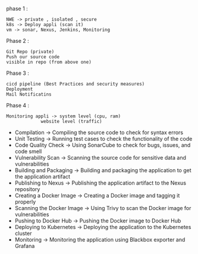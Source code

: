 phase 1 :
```
NWE -> private , isolated , secure
k8s -> Deploy appli (scan it)
vm -> sonar, Nexus, Jenkins, Monitoring
```
Phase 2 :
```
Git Repo (private)
Push our source code
visible in repo (from above one)
```
Phase 3 :
```
cicd pipeline (Best Practices and security measures)
Deployment
Mail Notificatins
```
Phase 4 :
```
Monitoring appli -> system level (cpu, ram)
		     website level (traffic)
```

- Compilation  ->	Compiling the source code to check for syntax errors
- Unit Testing ->	Running test cases to check the functionality of the code
- Code Quality Check -> Using SonarCube to check for bugs, issues, and code smell
- Vulnerability Scan ->	Scanning the source code for sensitive data and vulnerabilities
- Building and Packaging -> Building and packaging the application to get the application artifact
- Publishing to Nexus -> Publishing the application artifact to the Nexus repository
- Creating a Docker Image -> Creating a Docker image and tagging it properly
- Scanning the Docker Image -> Using Trivy to scan the Docker image for vulnerabilities
- Pushing to Docker Hub -> Pushing the Docker image to Docker Hub
- Deploying to Kubernetes	-> Deploying the application to the Kubernetes cluster
- Monitoring -> Monitoring the application using Blackbox exporter and Grafana

